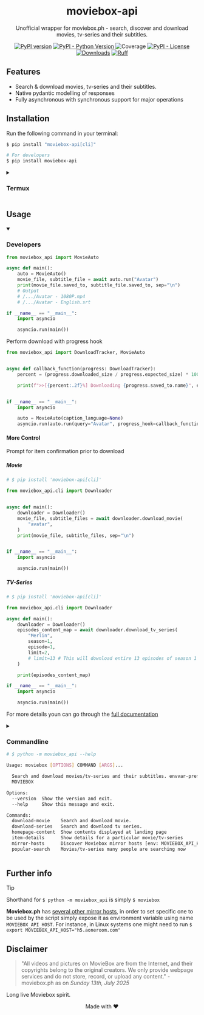 <div align="center">

# moviebox-api
Unofficial wrapper for moviebox.ph - search, discover and download movies, tv-series and their subtitles.

[![PyPI version](https://badge.fury.io/py/moviebox-api.svg)](https://pypi.org/project/moviebox-api)
[![PyPI - Python Version](https://img.shields.io/pypi/pyversions/moviebox-api)](https://pypi.org/project/moviebox-api)
![Coverage](https://raw.githubusercontent.com/Simatwa/moviebox-api/refs/heads/main/assets/coverage.svg)
[![PyPI - License](https://img.shields.io/pypi/l/moviebox-api)](https://pypi.org/project/moviebox-api)
[![Downloads](https://pepy.tech/badge/moviebox-api)](https://pepy.tech/project/moviebox-api)
[![Ruff](https://img.shields.io/endpoint?url=https://raw.githubusercontent.com/astral-sh/ruff/main/assets/badge/v2.json)](https://github.com/astral-sh/ruff)
</div>

## Features

- Search & download movies, tv-series and their subtitles.
- Native pydantic modelling of responses
- Fully asynchronous with synchronous support for major operations

## Installation

Run the following command in your terminal:

```sh
$ pip install "moviebox-api[cli]"

# For developers
$ pip install moviebox-api

```

<details>

<summary>

### Termux 

</summary>

```sh
pip install moviebox-api --no-deps
pip install 'pydantic==2.9.2'
pip install rich click bs4 httpx throttlebuster
```
</details>

## Usage

<details open>

<summary>

### Developers

</summary>

```python
from moviebox_api import MovieAuto

async def main():
    auto = MovieAuto()
    movie_file, subtitle_file = await auto.run("Avatar")
    print(movie_file.saved_to, subtitle_file.saved_to, sep="\n")
    # Output
    # /.../Avatar - 1080P.mp4
    # /.../Avatar - English.srt

if __name__ == "__main__":
    import asyncio

    asyncio.run(main())
```

Perform download with progress hook

```python
from moviebox_api import DownloadTracker, MovieAuto


async def callback_function(progress: DownloadTracker):
    percent = (progress.downloaded_size / progress.expected_size) * 100

    print(f">>[{percent:.2f}%] Downloading {progress.saved_to.name}", end="\r")


if __name__ == "__main__":
    import asyncio

    auto = MovieAuto(caption_language=None)
    asyncio.run(auto.run(query="Avatar", progress_hook=callback_function))
```



#### More Control

Prompt for item confirmation prior to download

##### Movie

```python
# $ pip install 'moviebox-api[cli]'

from moviebox_api.cli import Downloader


async def main():
    downloader = Downloader()
    movie_file, subtitle_files = await downloader.download_movie(
        "avatar",
    )
    print(movie_file, subtitle_files, sep="\n")


if __name__ == "__main__":
    import asyncio

    asyncio.run(main())
```

##### TV-Series

```python
# $ pip install 'moviebox-api[cli]'

from moviebox_api.cli import Downloader

async def main():
    downloader = Downloader()
    episodes_content_map = await downloader.download_tv_series(
        "Merlin",
        season=1,
        episode=1,
        limit=2,
        # limit=13 # This will download entire 13 episodes of season 1
    )

    print(episodes_content_map)

if __name__ == "__main__":
    import asyncio

    asyncio.run(main())
```

For more details youn can go through the [full documentation](./docs/README.md)

</details>


<details>

<summary>

### Commandline

```sh
# $ python -m moviebox_api --help

Usage: moviebox [OPTIONS] COMMAND [ARGS]...

  Search and download movies/tv-series and their subtitles. envvar-prefix :
  MOVIEBOX

Options:
  --version  Show the version and exit.
  --help     Show this message and exit.

Commands:
  download-movie    Search and download movie.
  download-series   Search and download tv series.
  homepage-content  Show contents displayed at landing page
  item-details      Show details for a particular movie/tv-series
  mirror-hosts      Discover Moviebox mirror hosts [env: MOVIEBOX_API_HOST]
  popular-search    Movies/tv-series many people are searching now
```

</summary>

<details>

<summary>

#### Download Movie

```sh
$ python -m moviebox_api download-movie <Movie title>
# e.g python -m moviebox_api download-movie Avatar
```

</summary>

```sh
# python -m moviebox_api download-movie --help

Usage: moviebox download-movie [OPTIONS] TITLE

  Search and download movie.

Options:
  -y, --year INTEGER              Year filter for the movie to proceed with
                                  [default: 0]
  -q, --quality [worst|best|360p|480p|720p|1080p]
                                  Media quality to be downloaded  [default:
                                  BEST]
  -d, --dir DIRECTORY             Directory for saving the movie to  [default:
                                  /home/smartwa/git/smartwa/moviebox-api]
  -D, --caption-dir DIRECTORY     Directory for saving the caption file to
                                  [default:
                                  /home/smartwa/git/smartwa/moviebox-api]
  -m, --mode [start|resume|auto]  Start the download, resume or set
                                  automatically  [default: auto]
  -x, --language TEXT             Caption language filter  [default: English]
  -M, --movie-filename-tmpl TEXT  Template for generating movie filename
                                  [default: %(title)s (%(release_year)d) -
                                  %(resolution)dP.%(ext)s]
  -C, --caption-filename-tmpl TEXT
                                  Template for generating caption filename
                                  [default: %(title)s (%(release_year)d) -
                                  %(lanName)s.%(ext)s]
  -t, --tasks INTEGER RANGE       Number of tasks to carry out the download
                                  [default: 2; 1<=x<=1000]
  -P, --part-dir DIRECTORY        Directory for temporarily saving the
                                  downloaded file-parts to  [default:
                                  /home/smartwa/git/smartwa/moviebox-api]
  -E, --part-extension TEXT       Filename extension for download parts
                                  [default: .part]
  -N, --chunk-size INTEGER        Streaming download chunk size in kilobytes
                                  [default: 256]
  -B, --merge-buffer-size INTEGER RANGE
                                  Buffer size for merging the separated files
                                  in kilobytes [default : CHUNK_SIZE]
                                  [1<=x<=102400]
  -c, --colour TEXT               Progress bar display colour  [default: cyan]
  -A, --ascii                     Use unicode (smooth blocks) to fill the
                                  progress-bar meter
  -z, --disable-progress-bar      Do not show download progress-bar
  --leave / --no-leave            Keep all leaves of the progress-bar
                                  [default: no-leave]
  --caption / --no-caption        Download caption file  [default: caption]
  -O, --caption-only              Download caption file only and ignore movie
  -S, --simple                    Show download percentage and bar only in
                                  progressbar
  -T, --test                      Just test if download is possible but do not
                                  actually download
  -V, --verbose                   Show more detailed interactive texts
  -Q, --quiet                     Disable showing interactive texts on the
                                  progress (logs)
  -Y, --yes                       Do not prompt for movie confirmation
  -h, --help                      Show this message and exit.
```

</details>

<details>

<summary>

#### Download Series

```sh
$ python -m moviebox_api download-series <Series title> -s <season number> -e <episode number>
# e.g python -m moviebox_api download-series Merlin -s 1 -e 1
```

</summary>

```sh
# python -m moviebox_api download-series --help

Usage: moviebox download-series [OPTIONS] TITLE

  Search and download tv series.

Options:
  -y, --year INTEGER              Year filter for the series to proceed with :
                                  0  [default: 0]
  -s, --season INTEGER RANGE      TV Series season filter  [1<=x<=1000;
                                  required]
  -e, --episode INTEGER RANGE     Episode offset of the tv-series season
                                  [1<=x<=1000; required]
  -l, --limit INTEGER RANGE       Total number of episodes to download in the
                                  season  [default: 1; 1<=x<=1000]
  -q, --quality [worst|best|360p|480p|720p|1080p]
                                  Media quality to be downloaded  [default:
                                  BEST]
  -x, --language TEXT             Caption language filter  [default: English]
  -d, --dir DIRECTORY             Directory for saving the series file to
                                  [default:
                                  /home/smartwa/git/smartwa/moviebox-api]
  -D, --caption-dir DIRECTORY     Directory for saving the caption file to
                                  [default:
                                  /home/smartwa/git/smartwa/moviebox-api]
  -m, --mode [start|resume|auto]  Start new download, resume or set
                                  automatically  [default: auto]
  -L, --episode-filename-tmpl TEXT
                                  Template for generating series episode
                                  filename  [default: %(title)s
                                  S%(season)dE%(episode)d -
                                  %(resolution)dP.%(ext)s]
  -C, --caption-filename-tmpl TEXT
                                  Template for generating caption filename
                                  [default: %(title)s S%(season)dE%(episode)d
                                  - %(lanName)s.%(ext)s]
  -t, --tasks INTEGER RANGE       Number of tasks to carry out the download
                                  [default: 2; 1<=x<=1000]
  -P, --part-dir DIRECTORY        Directory for temporarily saving the
                                  downloaded file-parts to  [default:
                                  /home/smartwa/git/smartwa/moviebox-api]
  -E, --part-extension TEXT       Filename extension for download parts
                                  [default: .part]
  -N, --chunk-size INTEGER        Streaming download chunk size in kilobytes
                                  [default: 256]
  -B, --merge-buffer-size INTEGER RANGE
                                  Buffer size for merging the separated files
                                  in kilobytes [default : CHUNK_SIZE]
                                  [1<=x<=102400]
  -c, --colour TEXT               Progress bar display color  [default: cyan]
  -A, --ascii                     Use unicode (smooth blocks) to fill the
                                  progress-bar meter
  -z, --disable-progress-bar      Do not show download progress-bar
  --leave / --no-leave            Keep all leaves of the progressbar
                                  [default: no-leave]
  --caption / --no-caption        Download caption file  [default: caption]
  -O, --caption-only              Download caption file only and ignore movie
  -S, --simple                    Show download percentage and bar only in
                                  progressbar
  -T, --test                      Just test if download is possible but do not
                                  actually download
  -V, --verbose                   Show more detailed interactive texts
  -Q, --quiet                     Disable showing interactive texts on the
                                  progress (logs)
  -Y, --yes                       Do not prompt for tv-series confirmation
  -h, --help                      Show this message and exit.
```

</details>

</details>

## Further info

> [!TIP]
> Shorthand for `$ python -m moviebox_api` is simply `$ moviebox`

**Moviebox.ph** has [several other mirror hosts](https://github.com/Simatwa/moviebox-api/issues/27), in order to set specific one to be used by the script simply expose it as environment variable using name `MOVIEBOX_API_HOST`. For instance, in Linux systems one might need to run `$ export MOVIEBOX_API_HOST="h5.aoneroom.com"`


## Disclaimer

> "All videos and pictures on MovieBox are from the Internet, and their copyrights belong to the original creators. We only provide webpage services and do not store, record, or upload any content." - moviebox.ph as on *Sunday 13th, July 2025*

Long live Moviebox spirit.

<p align="center"> Made with ❤️</p>